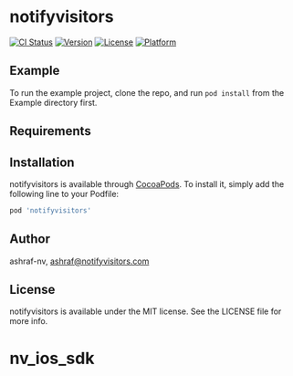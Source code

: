 # notifyvisitors

[![CI Status](https://img.shields.io/travis/ashraf-nv/notifyvisitors.svg?style=flat)](https://travis-ci.org/ashraf-nv/notifyvisitors)
[![Version](https://img.shields.io/cocoapods/v/notifyvisitors.svg?style=flat)](https://cocoapods.org/pods/notifyvisitors)
[![License](https://img.shields.io/cocoapods/l/notifyvisitors.svg?style=flat)](https://cocoapods.org/pods/notifyvisitors)
[![Platform](https://img.shields.io/cocoapods/p/notifyvisitors.svg?style=flat)](https://cocoapods.org/pods/notifyvisitors)

## Example

To run the example project, clone the repo, and run `pod install` from the Example directory first.

## Requirements

## Installation

notifyvisitors is available through [CocoaPods](https://cocoapods.org). To install
it, simply add the following line to your Podfile:

```ruby
pod 'notifyvisitors'
```

## Author

ashraf-nv, ashraf@notifyvisitors.com

## License

notifyvisitors is available under the MIT license. See the LICENSE file for more info.
# nv_ios_sdk
